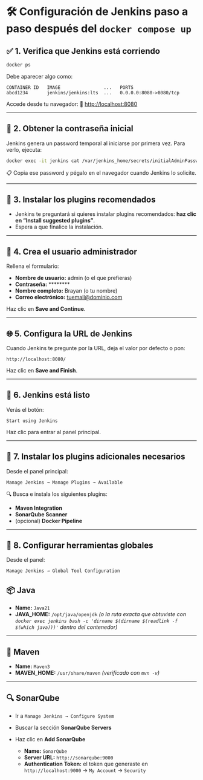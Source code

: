 # 🛠️ Configuración de Jenkins paso a paso después del `docker compose up`

## ✅ 1. Verifica que Jenkins está corriendo

```bash
docker ps
```

Debe aparecer algo como:

```
CONTAINER ID   IMAGE                ...   PORTS
abcd1234       jenkins/jenkins:lts  ...   0.0.0.0:8080->8080/tcp
```

Accede desde tu navegador:
📍 [http://localhost:8080](http://localhost:8080)

---

## 🔑 2. Obtener la contraseña inicial

Jenkins genera un password temporal al iniciarse por primera vez. Para verlo, ejecuta:

```bash
docker exec -it jenkins cat /var/jenkins_home/secrets/initialAdminPassword
```

📋 Copia ese password y pégalo en el navegador cuando Jenkins lo solicite.

---

## 🧩 3. Instalar los plugins recomendados

- Jenkins te preguntará si quieres instalar plugins recomendados: **haz clic en “Install suggested plugins”**.
- Espera a que finalice la instalación.

---

## 👤 4. Crea el usuario administrador

Rellena el formulario:

- **Nombre de usuario:** admin (o el que prefieras)
- **Contraseña:** \*\*\*\*\*\*\*\*
- **Nombre completo:** Brayan (o tu nombre)
- **Correo electrónico:** [tuemail@dominio.com](mailto:tuemail@dominio.com)

Haz clic en **Save and Continue**.

---

## 🌐 5. Configura la URL de Jenkins

Cuando Jenkins te pregunte por la URL, deja el valor por defecto o pon:

```
http://localhost:8080/
```

Haz clic en **Save and Finish**.

---

## 🎉 6. Jenkins está listo

Verás el botón:

```
Start using Jenkins
```

Haz clic para entrar al panel principal.

---

## 🧰 7. Instalar los plugins adicionales necesarios

Desde el panel principal:

```
Manage Jenkins → Manage Plugins → Available
```

🔍 Busca e instala los siguientes plugins:

- **Maven Integration**
- **SonarQube Scanner**
- (opcional) **Docker Pipeline**

---

## 🧪 8. Configurar herramientas globales

Desde el panel:

```
Manage Jenkins → Global Tool Configuration
```

## 📦 Java

- **Name:** `Java21`
- **JAVA_HOME:** `/opt/java/openjdk`
  _(o la ruta exacta que obtuviste con `docker exec jenkins bash -c 'dirname $(dirname $(readlink -f $(which java)))'` dentro del contenedor)_

---

## 🧰 Maven

- **Name:** `Maven3`
- **MAVEN_HOME:** `/usr/share/maven`
  _(verificado con `mvn -v`)_

---

## 🔍 SonarQube

- Ir a `Manage Jenkins → Configure System`
- Buscar la sección **SonarQube Servers**
- Haz clic en **Add SonarQube**

  - **Name:** `SonarQube`
  - **Server URL:** `http://sonarqube:9000`
  - **Authentication Token:** el token que generaste en `http://localhost:9000` → `My Account` → `Security`
